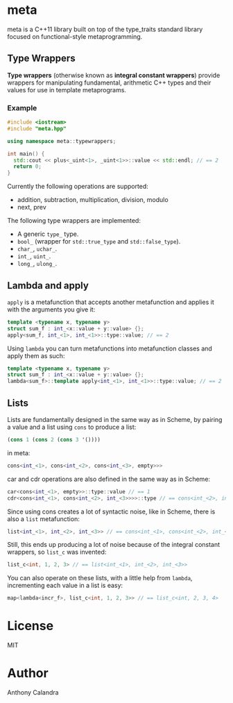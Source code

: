 # meta

meta is a C++11 library built on top of the type_traits standard library focused
on functional-style metaprogramming.

## Type Wrappers

__Type wrappers__ (otherwise known as __integral constant wrappers__) provide wrappers for
manipulating fundamental, arithmetic C++ types and their values for use in template
metaprograms.

### Example

```cpp
#include <iostream>
#include "meta.hpp"

using namespace meta::typewrappers;

int main() {
  std::cout << plus<_uint<1>, _uint<1>>::value << std::endl; // == 2
  return 0;
}
```
Currently the following operations are supported:
* addition, subtraction, multiplication, division, modulo
* next, prev

The following type wrappers are implemented:
* A generic `type_` type.
* `bool_` (wrapper for `std::true_type` and `std::false_type`).
* `char_`, `uchar_`.
* `int_`, `uint_`.
* `long_`, `ulong_`.

## Lambda and apply

`apply` is a metafunction that accepts another metafunction and applies it with the arguments you give it:
```cpp
template <typename x, typename y>
struct sum_f : int_<x::value + y::value> {};
apply<sum_f, int_<1>, int_<1>>::type::value; // == 2
```
Using `lambda` you can turn metafunctions into metafunction classes and apply them as such:
```cpp
template <typename x, typename y>
struct sum_f : int_<x::value + y::value> {};
lambda<sum_f>::template apply<int_<1>, int_<1>>::type::value; // == 2
```

## Lists

Lists are fundamentally designed in the same way as in Scheme, by pairing a value and a list using `cons` to produce a list:
```scheme
(cons 1 (cons 2 (cons 3 '())))
```
in meta:
```cpp
cons<int_<1>, cons<int_<2>, cons<int_<3>, empty>>>
```
car and cdr operations are also defined in the same way as in Scheme:
```cpp
car<cons<int_<1>, empty>>::type::value // == 1
cdr<cons<int_<1>, cons<int_<2>, int_<3>>>>::type // == cons<int_<2>, int_<3>>
```
Since using cons creates a lot of syntactic noise, like in Scheme, there is also a `list` metafunction:
```cpp
list<int_<1>, int_<2>, int_<3>> // == cons<int_<1>, cons<int_<2>, int_<3>>>
```
Still, this ends up producing a lot of noise because of the integral constant wrappers, so `list_c` was invented:
```cpp
list_c<int, 1, 2, 3> // == list<int_<1>, int_<2>, int_<3>>
```
You can also operate on these lists, with a little help from `lambda`, incrementing each value in a list is easy:
```cpp
map<lambda<incr_f>, list_c<int, 1, 2, 3>> // == list_c<int, 2, 3, 4>
```

# License

MIT

# Author

Anthony Calandra
